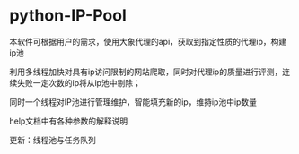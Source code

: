 # python-IP-Pool


本软件可根据用户的需求，使用大象代理的api，获取到指定性质的代理ip，构建ip池
 

利用多线程加快对具有ip访问限制的网站爬取，同时对代理ip的质量进行评测，连续失败一定次数的ip将从ip池中剔除；

同时一个线程对IP池进行管理维护，智能填充新的ip，维持ip池中ip数量
 

help文档中有各种参数的解释说明
 

更新：线程池与任务队列
